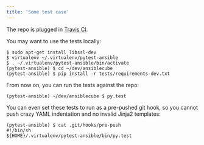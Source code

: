 ```yaml
---
title: 'Some test case'
---
```


The repo is plugged in [Travis CI](https://travis-ci.org/ideascube/ansiblecube).

You may want to use the tests locally:

    $ sudo apt-get install libssl-dev
    $ virtualenv ~/.virtualenv/pytest-ansible
    $ . ~/.virtualenv/pytest-ansible/bin/activate
    (pytest-ansible) $ cd ~/dev/ansiblecube
    (pytest-ansible) $ pip install -r tests/requirements-dev.txt

From now on, you can run the tests against the repo:

    (pytest-ansible) ~/dev/ansiblecube $ py.test

You can even set these tests to run as a pre-pushed git hook, so you cannot push crazy YAML indentation and no invalid Jinja2 templates:

    (pytest-ansible) $ cat .git/hooks/pre-push
    #!/bin/sh
    ${HOME}/.virtualenv/pytest-ansible/bin/py.test


